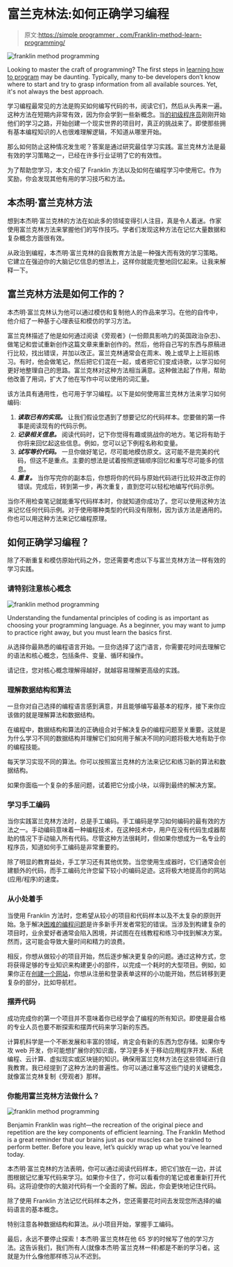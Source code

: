 # 富兰克林法:如何正确学习编程

> 原文:[https://simple programmer . com/Franklin-method-learn-programming/](https://simpleprogrammer.com/franklin-method-learn-programming/)

![franklin method programming](img/88b4b41fc5e89dc479c345fd09865deb.png)

Looking to master the craft of programming? The first steps in [learning how to program](https://simpleprogrammer.com/learn-code-where-start/) may be daunting. Typically, many to-be developers don’t know where to start and try to grasp information from all available sources. Yet, it's not always the best approach.

学习编程最常见的方法是购买如何编写代码的书，阅读它们，然后从头再来一遍。这种方法在短期内非常有效，因为你会学到一些新概念。当[的初级程序员](http://www.amazon.com/exec/obidos/ASIN/1465482210/makithecompsi-20)刚刚开始他们的学习之路，开始创建一个现实世界的项目时，真正的挑战来了。即使那些拥有基本编程知识的人也很难理解逻辑，不知道从哪里开始。

那么如何防止这种情况发生呢？答案是通过研究最佳学习实践。富兰克林方法是最有效的学习策略之一，已经在许多行业证明了它的有效性。

为了帮助您学习，本文介绍了 Franklin 方法以及如何在编程学习中使用它。作为奖励，你会发现其他有用的学习技巧和方法。

## 本杰明·富兰克林方法

想到本杰明·富兰克林的方法在如此多的领域变得引人注目，真是令人着迷。作家使用富兰克林方法来掌握他们的写作技巧。学者们发现这种方法在记忆大量数据和复杂概念方面很有效。

从政治到编程，本杰明·富兰克林的自我教育方法是一种强大而有效的学习策略。它建立在强迫你的大脑记忆信息的想法上，这样你就能完整地回忆起来。让我来解释一下。

## 富兰克林方法是如何工作的？

本杰明·富兰克林认为他可以通过模仿和复制他人的作品来学习。在他的自传中，他介绍了一种基于心理表征和模仿的学习方法。

富兰克林描述了他是如何通过阅读《旁观者》(一份颇具影响力的英国政治杂志)、做笔记和尝试重新创作这篇文章来重新创作的。然后，他将自己写的东西与原稿进行比较，找出错误，并加以改正。富兰克林通常会在周末、晚上或早上上班前练习。有时，他会做笔记，然后把它们混在一起，或者把它们变成诗歌，以学习如何更好地整理自己的思路。富兰克林对这种方法相当满意。这种做法起了作用，帮助他改善了用词，扩大了他在写作中可以使用的词汇量。

该方法具有通用性，也可用于学习编程。以下是如何使用富兰克林方法来学习如何编码:

1.  ***读取已有的实现。*** 让我们假设您遇到了想要记忆的代码样本。您要做的第一件事是阅读现有的代码示例。
2.  ***记录相关信息。*** 阅读代码时，记下你觉得有趣或挑战你的地方。笔记将有助于你将来回忆起这些信息。例如，您可以记下例程名称和变量。
3.  ***试写等价代码。*** 一旦你做好笔记，尽可能地模仿原文。这可能不是完美的代码，但这不是重点。主要的想法是试着按照逻辑顺序回忆和重写尽可能多的信息。
4.  ***重复。*** 当你写完你的副本后，你想将你的代码与原始代码进行比较并改正你的错误。完成后，转到第一步，再次重复，直到您可以轻松地编写代码示例。

当你不用检查笔记就能重写代码样本时，你就知道你成功了。您可以使用这种方法来记忆任何代码示例。对于使用哪种类型的代码没有限制，因为该方法是通用的。你也可以用这种方法来记忆编程原理。

## 如何正确学习编程？

除了不断重复和模仿原始代码之外，您还需要考虑以下与富兰克林方法一样有效的学习实践。

### 请特别注意核心概念

![franklin method programming](img/eebfeee3a22190efe71cc25e47303d90.png)

Understanding the fundamental principles of coding is as important as choosing your programming language. As a beginner, you may want to jump to practice right away, but you must learn the basics first.

从选择你最熟悉的编程语言开始。一旦你选择了这门语言，你需要花时间去理解它的语法和核心概念，包括条件、变量、循环和操作。

请记住，您对核心概念理解得越好，就越容易理解更高级的实践。

### 理解数据结构和算法

一旦你对自己选择的编程语言感到满意，并且能够编写最基本的程序，接下来你应该做的就是理解算法和数据结构。

在编程中，数据结构和算法的正确组合对于解决复杂的编程问题至关重要。这就是为什么学习不同的数据结构并理解它们如何用于解决不同的问题将极大地有助于你的编程技能。

每天学习实现不同的算法。你可以按照富兰克林的方法来记忆和练习新的算法和数据结构。

如果你面临一个复杂的多层问题，试着把它分成小块，以得到最终的解决方案。

### 学习手工编码

当你实践富兰克林方法时，总是手工编码。手工编码是学习如何编码的最有效的方法之一。手动编码意味着一种编程技术，在这种技术中，用户在没有代码生成器帮助的情况下手动输入所有代码。尽管这种方法很耗时，但如果你想成为一名专业的程序员，知道如何手工编码是非常重要的。

除了明显的教育益处，手工学习还有其他优势。当您使用生成器时，它们通常会创建额外的代码，而手工编码允许您留下较小的编码足迹。这将极大地提高你的网站(应用/程序)的速度。

### 从小处着手

当使用 Franklin 方法时，您希望从较小的项目和代码样本以及不太复杂的原则开始。急于解决[困难的编程问题](http://www.amazon.com/exec/obidos/ASIN/B074R6B13N/makithecompsi-20)是许多新手开发者常犯的错误。当涉及到构建复杂的项目时，业余爱好者通常会陷入困境，并试图在在线教程和练习中找到解决方案。然而，这可能会导致大量时间和精力的浪费。

相反，你想从做较小的项目开始，然后逐步解决更复杂的问题。通过这种方式，您将获得足够的专业知识来构建更小的部件，以完成一个耗时的大型项目。例如，如果你正在[创建一个网站](https://zyro.com/blog/i-bought-a-domain-now-what/)，你想从注册和登录表单这样的小功能开始，然后转移到更复杂的部分，比如导航栏。

### 摆弄代码

成功完成你的第一个项目并不意味着你已经学会了编程的所有知识。即使是最合格的专业人员也要不断探索和摆弄代码来学习新的东西。

计算机科学是一个不断发展和丰富的领域，肯定会有新的东西为您存储。如果你专攻 web 开发，你可能想扩展你的知识面，学习更多关于移动应用程序开发、系统编程、云计算、虚拟现实或区块链的知识。确保用富兰克林方法在这些领域进行自我教育。我已经提到了这种方法的普遍性。你可以通过重写这些门徒的关键概念，就像富兰克林复制《旁观者》那样。

### 你能用富兰克林方法做什么？

![franklin method programming](img/f403de67e245d770b1b721f989756f10.png)

Benjamin Franklin was right—the recreation of the original piece and repetition are the key components of efficient learning. The Franklin Method is a great reminder that our brains just as our muscles can be trained to perform better. Before you leave, let’s quickly wrap up what you’ve learned today.

本杰明·富兰克林的方法表明，你可以通过阅读代码样本，把它们放在一边，并试图根据记忆重写代码来学习。如果你卡住了，你可以看看你的笔记或者重新打开代码。这将迫使你的大脑对代码有一个全面的了解。因此，你会更快地记住代码。

除了使用 Franklin 方法记忆代码样本之外，您还需要花时间去发现您所选择的编码语言的基本概念。

特别注意各种数据结构和算法。从小项目开始，掌握手工编码。

最后，永远不要停止探索！本杰明·富兰克林在他 65 岁的时候写了他的学习方法。这告诉我们，我们所有人(就像本杰明·富兰克林一样)都是不断的学习者。这就是为什么像他那样练习从不迟到。